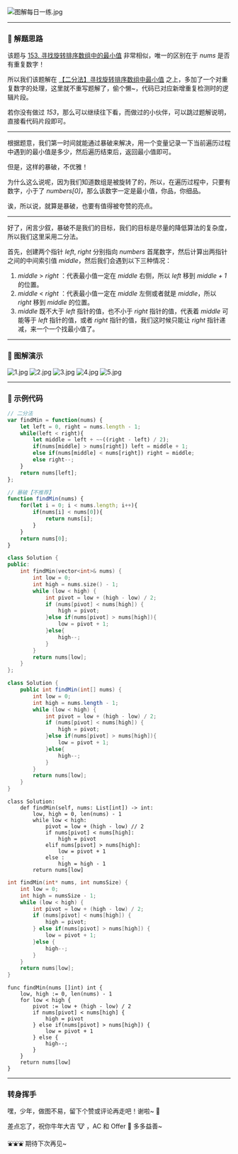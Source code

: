 ![图解每日一练.jpg](https://pic.leetcode-cn.com/1615817903-fzmpwZ-%E5%9B%BE%E8%A7%A3%E6%AF%8F%E6%97%A5%E4%B8%80%E7%BB%83.jpg)

---

### 🧠 解题思路

该题与 [153. 寻找旋转排序数组中的最小值](https://leetcode-cn.com/problems/find-minimum-in-rotated-sorted-array/) 非常相似，唯一的区别在于 *nums* 是否有重复数字！

所以我们该题解在 [【二分法】寻找旋转排序数组中最小值](https://leetcode-cn.com/problems/find-minimum-in-rotated-sorted-array/solution/er-fen-fa-xun-zhao-xuan-zhuan-pai-xu-shu-9hsi/) 之上，多加了一个对重复数字的处理，这里就不重写题解了，偷个懒~，代码已对应新增重复检测时的逻辑片段。

若你没有做过 *153*，那么可以继续往下看，而做过的小伙伴，可以跳过题解说明，直接看代码片段即可。

---

根据题意，我们第一时间就能通过暴破来解决，用一个变量记录一下当前遍历过程中遇到的最小值是多少，然后遍历结束后，返回最小值即可。

但是，这样的暴破，不优雅！

为什么这么说呢，因为我们知道数组是被旋转了的，所以，在遍历过程中，只要有数字，小于了 *numbers[0]*，那么该数字一定是最小值，你品，你细品。

诶，所以说，就算是暴破，也要有值得被夸赞的亮点。

---

好了，闲言少叙，暴破不是我们的目标，我们的目标是尽量的降低算法的复杂度，所以我们这里采用二分法。

首先，创建两个指针 *left*, *right* 分别指向 *numbers* 首尾数字，然后计算出两指针之间的中间索引值 *middle*，然后我们会遇到以下三种情况：

1. *middle* > *right* ：代表最小值一定在 *middle* 右侧，所以 *left* 移到 *middle + 1* 的位置。
2. *middle* < *right* ：代表最小值一定在 *middle* 左侧或者就是 *middle*，所以 *right* 移到 *middle* 的位置。
3. *middle* 既不大于 *left* 指针的值，也不小于 *right* 指针的值，代表着 *middle* 可能等于 *left* 指针的值，或者 *right* 指针的值，我们这时候只能让 *right* 指针递减，来一个一个找最小值了。

---

### 🎨 图解演示

 ![1.jpg](https://pic.leetcode-cn.com/1616993625-QxaZKN-1.jpg) ![2.jpg](https://pic.leetcode-cn.com/1616993628-ITazyK-2.jpg) ![3.jpg](https://pic.leetcode-cn.com/1616993630-HchNCE-3.jpg) ![4.jpg](https://pic.leetcode-cn.com/1616993632-cvSDKQ-4.jpg) ![5.jpg](https://pic.leetcode-cn.com/1616993634-mDDuGG-5.jpg) 

---

### 🍭 示例代码

```Javascript []
// 二分法
var findMin = function(nums) {
    let left = 0, right = nums.length - 1;
    while(left < right){
        let middle = left + ~~((right - left) / 2);
        if(nums[middle] > nums[right]) left = middle + 1;
        else if(nums[middle] < nums[right]) right = middle;
        else right--;
    }
    return nums[left];
};

// 暴破【不推荐】
function findMin(nums) {
    for(let i = 0; i < nums.length; i++){
        if(nums[i] < nums[0]){
            return nums[i];
        }
    }
    return nums[0];
}
```
```C++ []
class Solution {
public:
    int findMin(vector<int>& nums) {
        int low = 0;
        int high = nums.size() - 1;
        while (low < high) {
            int pivot = low + (high - low) / 2;
            if (nums[pivot] < nums[high]) {
                high = pivot;
            }else if(nums[pivot] > nums[high]){
                low = pivot + 1;
            }else{
                high--;
            }
        }
        return nums[low];
    }
};
```
```Java []
class Solution {
    public int findMin(int[] nums) {
        int low = 0;
        int high = nums.length - 1;
        while (low < high) {
            int pivot = low + (high - low) / 2;
            if (nums[pivot] < nums[high]) {
                high = pivot;
            }else if(nums[pivot] > nums[high]){
                low = pivot + 1;
            }else{
                high--;
            }
        }
        return nums[low];
    }
}
```
```Python3 []
class Solution:
    def findMin(self, nums: List[int]) -> int:    
        low, high = 0, len(nums) - 1
        while low < high:
            pivot = low + (high - low) // 2
            if nums[pivot] < nums[high]:
                high = pivot 
            elif nums[pivot] > nums[high]:
                low = pivot + 1
            else :
                high = high - 1
        return nums[low]
```
```C []
int findMin(int* nums, int numsSize) {
    int low = 0;
    int high = numsSize - 1;
    while (low < high) {
        int pivot = low + (high - low) / 2;
        if (nums[pivot] < nums[high]) {
            high = pivot;
        } else if(nums[pivot] > nums[high]) {
            low = pivot + 1;
        }else {
            high--;
        }
    }
    return nums[low];
}
```
```Golang []
func findMin(nums []int) int {
    low, high := 0, len(nums) - 1
    for low < high {
        pivot := low + (high - low) / 2
        if nums[pivot] < nums[high] {
            high = pivot
        } else if(nums[pivot] > nums[high]) {
            low = pivot + 1
        } else {
            high--;
        }
    }
    return nums[low]
}
```

---

### 转身挥手

嘿，少年，做图不易，留下个赞或评论再走吧！谢啦~ 💐

差点忘了，祝你牛年大吉 🐮 ，AC 和 Offer 📑 多多益善~

⛲⛲⛲ 期待下次再见~ 